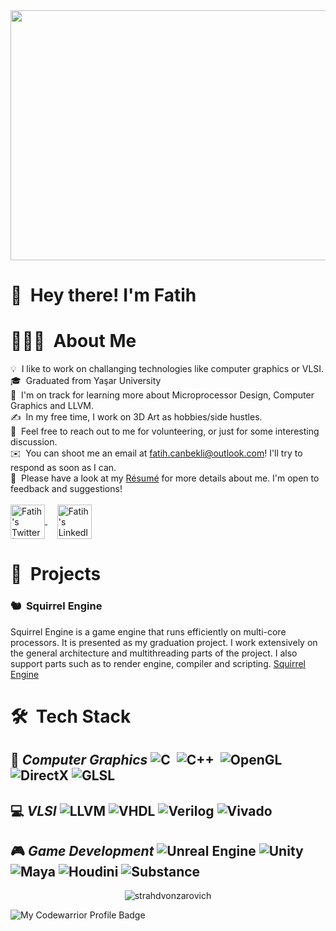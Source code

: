 
<img src="https://media.giphy.com/media/k81NasbqkKA5HSyJxN/giphy.gif" width="1000" height="400" />


 # 👋 &nbsp;Hey there! I'm Fatih


# 👨🏻‍💻 &nbsp;About Me

💡 &nbsp;I like to work on  challanging technologies like computer graphics or VLSI.\
🎓 &nbsp;Graduated from Yaşar University \
🌱 &nbsp;I'm on track for learning more about Microprocessor Design, Computer Graphics and LLVM.\
✍️ &nbsp;In my free time, I work on 3D Art as hobbies/side hustles.\
💬 &nbsp;Feel free to reach out to me for volunteering, or just for some interesting discussion.\
✉️ &nbsp;You can shoot me an email at fatih.canbekli@outlook.com! I'll try to respond as soon as I can.\
📄 &nbsp;Please have a look at my [Résumé](https://drive.google.com/file/d/15_z8-oFvLvqo_35Hp8C8Eat-kOMbBcJP/view?usp=sharing) for more details about me. I'm open to feedback and suggestions!\
\
<a href="https://twitter.com/canbekli_fatih">
  <img align="center" alt="Fatih's Twitter | Twitter" width="55px" src="https://raw.githubusercontent.com/peterthehan/peterthehan/master/assets/twitter.svg" />
</a>
&nbsp;
&nbsp;
<a href="https://www.linkedin.com/in/fatih-canbekli-275697152/">
  <img align="center" alt="Fatih's LinkedIN" width="55px" src="https://raw.githubusercontent.com/peterthehan/peterthehan/master/assets/linkedin.svg" />
</a>

# 🧶 &nbsp;Projects
### 🐿 &nbsp;Squirrel Engine
Squirrel Engine is a game engine that runs efficiently on multi-core processors. It is presented as my graduation project. I work extensively on the general architecture and multithreading parts of the project. I also support parts such as to render engine, compiler and
scripting. [Squirrel Engine](https://github.com/Squirrel-Engine)

# 🛠 &nbsp;Tech Stack
🔮 ***Computer Graphics***
![C](https://img.shields.io/badge/-C-05122A?style=for-the-badge&logo=C&logoColor=A8B9CC)&nbsp; ![C++](https://img.shields.io/badge/-C++-05122A?style=for-the-badge&logo=C%2B%2B&logoColor=00599C)&nbsp;
![OpenGL](https://img.shields.io/badge/-OpenGL-05122A?style=for-the-badge&logo=opengl)&nbsp;![DirectX](https://img.shields.io/badge/-DirectX-05122A?style=for-the-badge&logo=directx)&nbsp;![GLSL](https://img.shields.io/badge/-GLSL-05122A?style=for-the-badge&logo=glsl)&nbsp;
--
💻 ***VLSI*** 
![LLVM](https://img.shields.io/badge/-LLVM-05122A?style=for-the-badge&logo=llvm)&nbsp;![VHDL](https://img.shields.io/badge/-VHDL-05122A?style=for-the-badge&logo=)&nbsp;![Verilog](https://img.shields.io/badge/-Verilog-05122A?style=for-the-badge&logo=verilog)&nbsp;![Vivado](https://img.shields.io/badge/-Vivado-05122A?style=for-the-badge&logo=vivado)&nbsp;
--
🎮 ***Game Development*** 
![Unreal Engine](https://img.shields.io/badge/-Unreal_Engine-05122A?style=for-the-badge&logo=unrealengine)&nbsp;![Unity](https://img.shields.io/badge/-Unity-05122A?style=for-the-badge&logo=unity)&nbsp;![Maya](https://img.shields.io/badge/-Maya-05122A?style=for-the-badge&logo=maya)&nbsp;![Houdini](https://img.shields.io/badge/-Houdini-05122A?style=for-the-badge&logo=houdini)&nbsp;![Substance](https://img.shields.io/badge/-Substance-05122A?style=for-the-badge&logo=substance)&nbsp;
--
<p align="center"> <img src="https://github-readme-stats.vercel.app/api?username=StrahdVonZarovich&show_icons=true&theme=gotham" alt="strahdvonzarovich" />

![My Codewarrior Profile Badge](https://www.codewars.com/users/StrahdVonZarovich/badges/large)
